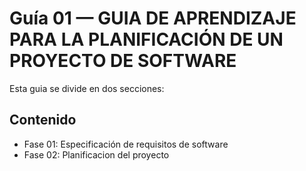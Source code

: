 # Guía 01 — GUIA DE APRENDIZAJE PARA LA PLANIFICACIÓN DE UN PROYECTO DE SOFTWARE

Esta guia se divide en dos secciones:

## Contenido
- Fase 01: Especificación de requisitos de software
- Fase 02: Planificacion del proyecto
  
